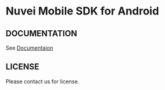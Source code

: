 # Nuvei Mobile SDK for Android

## DOCUMENTATION
See [Documentaion](https://docs.safecharge.com/documentation/mobile-sdk/android-mobile-sdk/)

## LICENSE
Please contact us for license.
